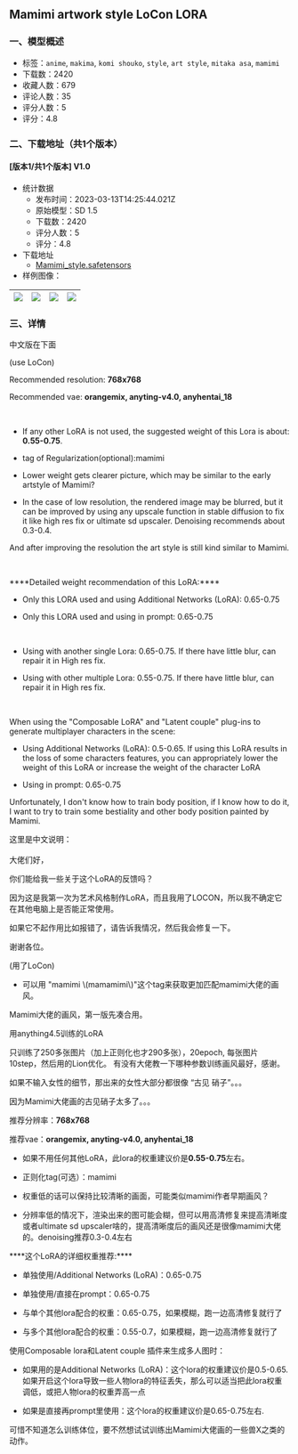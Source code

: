 ## Mamimi artwork style LoCon LORA
### 一、模型概述

- 标签：`anime`, `makima`, `komi shouko`, `style`, `art style`, `mitaka asa`, `mamimi`
- 下载数：2420
- 收藏人数：679
- 评论人数：35
- 评分人数：5
- 评分：4.8

### 二、下载地址（共1个版本）

#### [版本1/共1个版本] V1.0

- 统计数据
  - 发布时间：2023-03-13T14:25:44.021Z
  - 原始模型：SD 1.5
  - 下载数：2420
  - 评分人数：5
  - 评分：4.8
- 下载地址
  - [Mamimi_style.safetensors](https://civitai.com/api/download/models/21123)
- 样例图像：

| <img src="https://image.civitai.com/xG1nkqKTMzGDvpLrqFT7WA/c9df0c51-6385-4c4f-c081-60cfef34b700/width=450/224855.jpeg" /> | <img src="https://image.civitai.com/xG1nkqKTMzGDvpLrqFT7WA/2b01fc85-cf5f-4587-8e76-2a06f8cf2f00/width=450/223952.jpeg" /> | <img src="https://image.civitai.com/xG1nkqKTMzGDvpLrqFT7WA/4021e426-d5b6-4478-6d78-5ce80c0fc500/width=450/223721.jpeg" /> | <img src="https://image.civitai.com/xG1nkqKTMzGDvpLrqFT7WA/1ac7544b-28df-444d-5182-da2918e71e00/width=450/224757.jpeg" /> |
| ---- | ---- | ---- | ---- |


### 三、详情
<p>中文版在下面</p><p>(use LoCon)<br /></p><p>Recommended resolution: <strong>768x768</strong></p><p>Recommended vae: <strong>orangemix, anyting-v4.0, anyhentai_18</strong></p><p> </p><ul><li><p>If any other LoRA is not used, the suggested weight of this Lora is about: <strong>0.55-0.75</strong>.</p></li><li><p>tag of Regularization(optional):mamimi</p></li><li><p>Lower weight gets clearer picture, which may be similar to the early artstyle of Mamimi?</p></li><li><p>In the case of low resolution, the rendered image may be blurred, but it can be improved by using any upscale function in stable diffusion to fix it like high res fix or ultimate sd upscaler. Denoising recommends about 0.3-0.4.</p></li></ul><p></p><p>And after improving the resolution the art style is still kind similar to Mamimi.</p><p> </p><p>****Detailed weight recommendation of this LoRA:****</p><ul><li><p>Only this LORA used and using Additional Networks (LoRA): 0.65-0.75</p></li><li><p>Only this LORA used and using in prompt: 0.65-0.75</p></li></ul><p> </p><ul><li><p>Using with another single Lora: 0.65-0.75. If there have little blur, can repair it in High res fix.</p></li></ul><ul><li><p>Using with other multiple Lora: 0.55-0.75. If there have little blur, can repair it in High res fix.</p></li></ul><p> </p><p>When using the "Composable LoRA" and "Latent couple" plug-ins to generate multiplayer characters in the scene:</p><ul><li><p>Using Additional Networks (LoRA): 0.5-0.65. If using this LoRA results in the loss of some characters features, you can appropriately lower the weight of this LoRA or increase the weight of the character LoRA</p></li><li><p>Using in prompt: 0.65-0.75</p></li></ul><p></p><p>Unfortunately, I don't know how to train body position, if I know how to do it, I want to try to train some bestiality and other body position painted by Mamimi.</p><p></p><p></p><p>这里是中文说明：<br /><br />大佬们好，</p><p>你们能给我一些关于这个LoRA的反馈吗？</p><p>因为这是我第一次为艺术风格制作LoRA，而且我用了LOCON，所以我不确定它在其他电脑上是否能正常使用。</p><p>如果它不起作用比如报错了，请告诉我情况，然后我会修复一下。</p><p>谢谢各位。<br /></p><p>(用了LoCon)<br /></p><ul><li><p>可以用 "mamimi \(mamamimi\)"这个tag来获取更加匹配mamimi大佬的画风。</p></li></ul><p>Mamimi大佬的画风，第一版先凑合用。</p><p>用anything4.5训练的LoRA</p><p>只训练了250多张图片（加上正则化也才290多张），20epoch, 每张图片10step，然后用的Lion优化。 有没有大佬教一下哪种参数训练画风最好，感谢。</p><p></p><p>如果不输入女性的细节，那出来的女性大部分都很像 “古见 硝子”。。。</p><p>因为Mamimi大佬画的古见硝子太多了。。。</p><p></p><p>推荐分辨率：<strong>768x768</strong></p><p>推荐vae：<strong>orangemix, anyting-v4.0, anyhentai_18</strong></p><p></p><ul><li><p>如果不用任何其他LoRA，此lora的权重建议价是<strong>0.55-0.75</strong>左右。</p></li><li><p>正则化tag(可选）：mamimi</p></li><li><p>权重低的话可以保持比较清晰的画面，可能类似mamimi作者早期画风？</p></li><li><p>分辨率低的情况下，渲染出来的图可能会糊，但可以用高清修复来提高清晰度或者ultimate sd upscaler啥的，提高清晰度后的画风还是很像mamimi大佬的。denoising推荐0.3-0.4左右</p></li></ul><p></p><p>****这个LoRA的详细权重推荐:****</p><ul><li><p>单独使用/Additional Networks (LoRA)：0.65-0.75</p></li><li><p>单独使用/直接在prompt：0.65-0.75</p></li></ul><p></p><ul><li><p>与单个其他lora配合的权重：0.65-0.75，如果模糊，跑一边高清修复就行了</p></li><li><p>与多个其他lora配合的权重：0.55-0.7，如果模糊，跑一边高清修复就行了</p><p></p></li></ul><p>使用Composable lora和Latent couple 插件来生成多人图时：</p><ul><li><p>如果用的是Additional Networks (LoRA)：这个lora的权重建议价是0.5-0.65. 如果开启这个lora导致一些人物lora的特征丢失，那么可以适当把此lora权重调低，或把人物lora的权重弄高一点</p></li><li><p>如果是直接再prompt里使用：这个lora的权重建议价是0.65-0.75左右.</p></li></ul><p></p><p>可惜不知道怎么训练体位，要不然想试试训练出Mamimi大佬画的一些兽X之类的动作。</p>